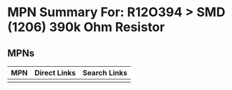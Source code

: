 



# MPN Summary For: R12O394 > SMD (1206) 390k Ohm Resistor

## MPNs
  

|MPN|Direct Links|Search Links|
| :--- | :--- | :--- |
||||
